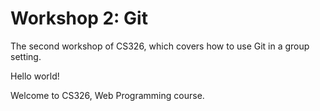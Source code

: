 # Workshop 2: Git

The second workshop of CS326, which covers how to use Git in a group setting.

Hello world!

Welcome to CS326, Web Programming course.
